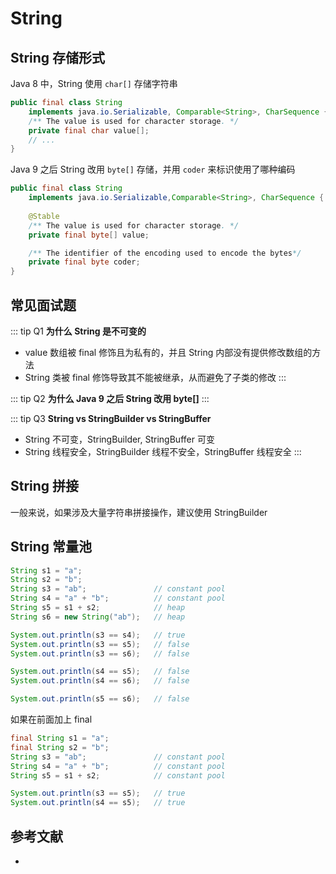 # String

## String 存储形式

Java 8 中，String 使用 `char[]` 存储字符串
```java
public final class String 
    implements java.io.Serializable, Comparable<String>, CharSequence {
    /** The value is used for character storage. */
    private final char value[];
    // ...
}
```
Java 9 之后 String 改用 `byte[]` 存储，并用 `coder` 来标识使用了哪种编码
```java
public final class String 
    implements java.io.Serializable,Comparable<String>, CharSequence {
    
    @Stable
    /** The value is used for character storage. */
    private final byte[] value;

    /** The identifier of the encoding used to encode the bytes*/
    private final byte coder;
}
```
## 常见面试题
::: tip Q1
**为什么 String 是不可变的**
- value 数组被 final 修饰且为私有的，并且 String 内部没有提供修改数组的方法
- String 类被 final 修饰导致其不能被继承，从而避免了子类的修改
:::

::: tip Q2
**为什么 Java 9 之后 String 改用 byte[]**
:::

::: tip Q3
**String vs StringBuilder vs StringBuffer**
- String 不可变，StringBuilder, StringBuffer 可变
- String 线程安全，StringBuilder 线程不安全，StringBuffer 线程安全
:::

## String 拼接

一般来说，如果涉及大量字符串拼接操作，建议使用 StringBuilder


## String 常量池
```java
String s1 = "a";
String s2 = "b"; 	
String s3 = "ab";               // constant pool    
String s4 = "a" + "b";          // constant pool
String s5 = s1 + s2;            // heap
String s6 = new String("ab"); 	// heap

System.out.println(s3 == s4);   // true
System.out.println(s3 == s5);   // false
System.out.println(s3 == s6);   // false

System.out.println(s4 == s5);   // false
System.out.println(s4 == s6);   // false

System.out.println(s5 == s6);   // false
```
如果在前面加上 final
```java
final String s1 = "a";
final String s2 = "b"; 	
String s3 = "ab";               // constant pool    
String s4 = "a" + "b";          // constant pool
String s5 = s1 + s2;            // constant pool

System.out.println(s3 == s5);   // true
System.out.println(s4 == s5);   // true
```
## 参考文献
- 